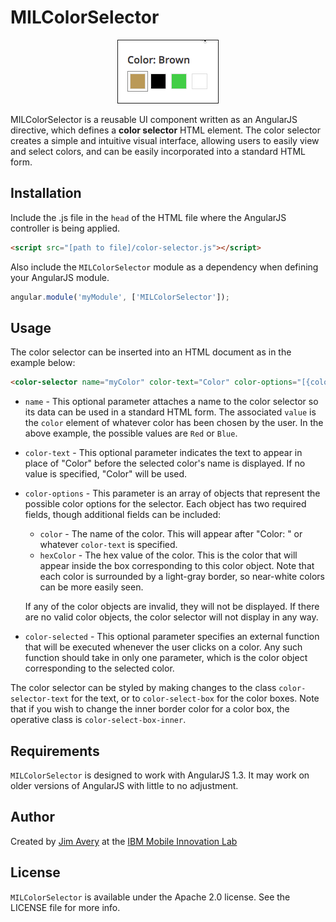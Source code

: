 MILColorSelector
==============

<p align="center">
<img src="mil-color-selector.gif" alt="Animation" border=1 /></p>

MILColorSelector is a reusable UI component written as an AngularJS directive, which defines a __color selector__ HTML element. The color selector creates a simple and intuitive visual interface, allowing users to easily view and select colors, and can be easily incorporated into a standard HTML form.

## Installation

Include the .js file in the `head` of the HTML file where the AngularJS controller is being applied.

```html
<script src="[path to file]/color-selector.js"></script>
```

Also include the `MILColorSelector` module as a dependency when defining your AngularJS module.

```js
angular.module('myModule', ['MILColorSelector']);
```

## Usage

The color selector can be inserted into an HTML document as in the example below:

```html
<color-selector name="myColor" color-text="Color" color-options="[{color: 'Red', hexColor: '#F00'},{color: 'Blue', hexColor: '#00F'}]" color-selected="func(color)" />
```

* `name` - This optional parameter attaches a name to the color selector so its data can be used in a standard HTML form. The associated `value` is the `color` element of whatever color has been chosen by the user. In the above example, the possible values are `Red` or `Blue`.

* `color-text` - This optional parameter indicates the text to appear in place of "Color" before the selected color's name is displayed. If no value is specified, "Color" will be used.
* `color-options` - This parameter is an array of objects that represent the possible color options for the selector. Each object has two required fields, though additional fields can be included:
  * `color` - The name of the color. This will appear after "Color: " or whatever `color-text` is specified.
  * `hexColor` - The hex value of the color. This is the color that will appear inside the box corresponding to this color object. Note that each color is surrounded by a light-gray border, so near-white colors can be more easily seen.
  
  If any of the color objects are invalid, they will not be displayed. If there are no valid color objects, the color selector will not display in any way.
* `color-selected` - This optional parameter specifies an external function that will be executed whenever the user clicks on a color. Any such function should take in only one parameter, which is the color object corresponding to the selected color.

The color selector can be styled by making changes to the class `color-selector-text` for the text, or to `color-select-box` for the color boxes. Note that if you wish to change the inner border color for a color box, the operative class is `color-select-box-inner`.

## Requirements

`MILColorSelector` is designed to work with AngularJS 1.3. It may work on older versions of AngularJS with little to no adjustment.

## Author

Created by [Jim Avery](https://github.com/TheSoundDefense) at the [IBM Mobile Innovation Lab](http://www-969.ibm.com/innovation/milab/)

## License

`MILColorSelector` is available under the Apache 2.0 license. See the LICENSE file for more info.